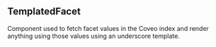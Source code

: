 ## TemplatedFacet

Component used to fetch facet values in the Coveo index and render anything using those values using an underscore template.